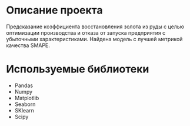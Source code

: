 # Описание проекта

Предсказание коэффициента восстановления золота из руды с целью оптимизации производства и отказа от запуска предприятия с убыточными характеристиками.
Найдена модель с лучшей метрикой качества SMAPE.

# Используемые библиотеки

* Pandas
* Numpy
* Matplotlib
* Seaborn
* SKlearn
* Scipy
